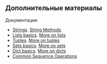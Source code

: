 ## Дополнительные материалы

Документация:

* [Strings](https://docs.python.org/3/library/stdtypes.html#text-sequence-type-str). [String Methods](https://docs.python.org/3/library/stdtypes.html#string-methods)
* [Lists basics](https://docs.python.org/3/tutorial/introduction.html#lists). [More on lists](https://docs.python.org/3/tutorial/datastructures.html#more-on-lists)
* [Tuples](https://docs.python.org/3/tutorial/datastructures.html#tuples-and-sequences). [More on tuples](https://docs.python.org/3/library/stdtypes.html#tuples)
* [Sets basics](https://docs.python.org/3/tutorial/datastructures.html#sets). [More on sets](https://docs.python.org/3/library/stdtypes.html#set)
* [Dict basics](https://docs.python.org/3/tutorial/datastructures.html#dictionaries). [More on dicts](https://docs.python.org/3/library/stdtypes.html#typesmapping)
* [Common Sequence Operations](https://docs.python.org/3/library/stdtypes.html#typesseq-common)

